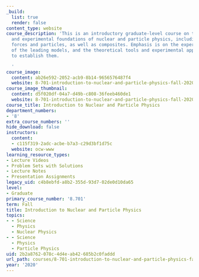 ```yaml
---
_build:
  list: true
  render: false
content_type: website
course_description: 'This is an introductory graduate-level course on the phenomenology
  and experimental foundations of nuclear and particle physics, including the fundamental
  forces and particles, as well as composites. Emphasis is on the experimental establishment
  of the leading models, and the theoretical tools and experimental apparatus used
  to establish them.

  '
course_image:
  content: ab26e592-2052-acb9-8b14-9656576487f4
  website: 8-701-introduction-to-nuclear-and-particle-physics-fall-2020
course_image_thumbnail:
  content: d5f020df-04a7-d49b-c808-36feeb460de1
  website: 8-701-introduction-to-nuclear-and-particle-physics-fall-2020
course_title: Introduction to Nuclear and Particle Physics
department_numbers:
- '8'
extra_course_numbers: ''
hide_download: false
instructors:
  content:
  - c115f319-2adc-acbe-b7a3-c29d3bf1d75c
  website: ocw-www
learning_resource_types:
- Lecture Videos
- Problem Sets with Solutions
- Lecture Notes
- Presentation Assignments
legacy_uid: c4b8ebfd-a8b2-355d-93d7-02de0d10da65
level:
- Graduate
primary_course_number: '8.701'
term: Fall
title: Introduction to Nuclear and Particle Physics
topics:
- - Science
  - Physics
  - Nuclear Physics
- - Science
  - Physics
  - Particle Physics
uid: 2b2a8762-078c-4d4e-ab42-685b2c0faddd
url_path: courses/8-701-introduction-to-nuclear-and-particle-physics-fall-2020
year: '2020'
---
```

